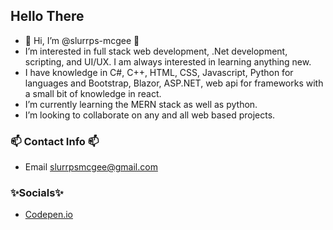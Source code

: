## Hello There ##

- 🧊 Hi, I’m @slurrps-mcgee 🧊
- I’m interested in full stack web development, .Net development, scripting, and UI/UX. I am always interested in learning anything new.
- I have knowledge in C#, C++, HTML, CSS, Javascript, Python for languages and Bootstrap, Blazor, ASP.NET, web api for frameworks with a small bit of knowledge in react.
- I’m currently learning the MERN stack as well as python.
- I’m looking to collaborate on any and all web based projects.

### 📫 Contact Info 📫 ####
- Email slurrpsmcgee@gmail.com

### ✨Socials✨ ###
- <a href="https://codepen.io/slurrps-mcgee" target="_blank">Codepen.io</a>

<!---
slurrps-mcgee/slurrps-mcgee is a ✨ special ✨ repository because its `README.md` (this file) appears on your GitHub profile.
You can click the Preview link to take a look at your changes.
--->
